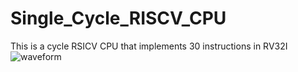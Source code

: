 # Single_Cycle_RISCV_CPU
This is a cycle RSICV CPU that implements 30 instructions in RV32I
![waveform](https://github.com/user-attachments/assets/f1876cb8-226a-4615-8c7f-fdd29fc016f6)
